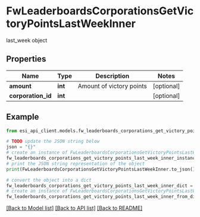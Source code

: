 # FwLeaderboardsCorporationsGetVictoryPointsLastWeekInner

last_week object

## Properties

Name | Type | Description | Notes
------------ | ------------- | ------------- | -------------
**amount** | **int** | Amount of victory points | [optional] 
**corporation_id** | **int** |  | [optional] 

## Example

```python
from esi_api_client.models.fw_leaderboards_corporations_get_victory_points_last_week_inner import FwLeaderboardsCorporationsGetVictoryPointsLastWeekInner

# TODO update the JSON string below
json = "{}"
# create an instance of FwLeaderboardsCorporationsGetVictoryPointsLastWeekInner from a JSON string
fw_leaderboards_corporations_get_victory_points_last_week_inner_instance = FwLeaderboardsCorporationsGetVictoryPointsLastWeekInner.from_json(json)
# print the JSON string representation of the object
print(FwLeaderboardsCorporationsGetVictoryPointsLastWeekInner.to_json())

# convert the object into a dict
fw_leaderboards_corporations_get_victory_points_last_week_inner_dict = fw_leaderboards_corporations_get_victory_points_last_week_inner_instance.to_dict()
# create an instance of FwLeaderboardsCorporationsGetVictoryPointsLastWeekInner from a dict
fw_leaderboards_corporations_get_victory_points_last_week_inner_from_dict = FwLeaderboardsCorporationsGetVictoryPointsLastWeekInner.from_dict(fw_leaderboards_corporations_get_victory_points_last_week_inner_dict)
```
[[Back to Model list]](../README.md#documentation-for-models) [[Back to API list]](../README.md#documentation-for-api-endpoints) [[Back to README]](../README.md)


